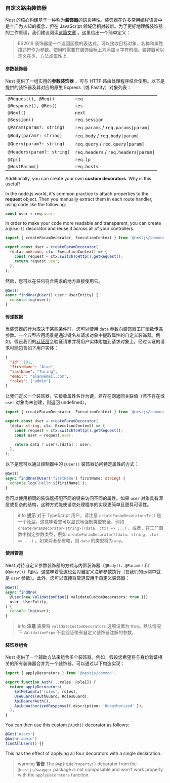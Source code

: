 ### 自定义路由装饰器

Nest 的核心构建基于一种称为**装饰器**的语言特性。装饰器在许多常用编程语言中是个广为人知的概念，但在 JavaScript 领域仍相对较新。为了更好地理解装饰器的工作原理，我们建议阅读[这篇文章](https://medium.com/google-developers/exploring-es7-decorators-76ecb65fb841) 。这里给出一个简单定义：

> ES2016 装饰器是一个返回函数的表达式，可以接收目标对象、名称和属性描述符作为参数。使用时需要在装饰目标上方添加 `@` 字符前缀。装饰器可以定义在类、方法或属性上。

#### 参数装饰器

Nest 提供了一组实用的**参数装饰器** ，可与 HTTP 路由处理程序结合使用。以下是提供的装饰器及其对应的原生 Express（或 Fastify）对象列表：

<table>
  <tbody>
    <tr>
      <td><code>@Request(), @Req()</code></td>
      <td><code>req</code></td>
    </tr>
    <tr>
      <td><code>@Response(), @Res()</code></td>
      <td><code>res</code></td>
    </tr>
    <tr>
      <td><code>@Next()</code></td>
      <td><code>next</code></td>
    </tr>
    <tr>
      <td><code>@Session()</code></td>
      <td><code>req.session</code></td>
    </tr>
    <tr>
      <td><code>@Param(param?: string)</code></td>
      <td><code>req.params</code> / <code>req.params[param]</code></td>
    </tr>
    <tr>
      <td><code>@Body(param?: string)</code></td>
      <td><code>req.body</code> / <code>req.body[param]</code></td>
    </tr>
    <tr>
      <td><code>@Query(param?: string)</code></td>
      <td><code>req.query</code> / <code>req.query[param]</code></td>
    </tr>
    <tr>
      <td><code>@Headers(param?: string)</code></td>
      <td><code>req.headers</code> / <code>req.headers[param]</code></td>
    </tr>
    <tr>
      <td><code>@Ip()</code></td>
      <td><code>req.ip</code></td>
    </tr>
    <tr>
      <td><code>@HostParam()</code></td>
      <td><code>req.hosts</code></td>
    </tr>
  </tbody>
</table>

Additionally, you can create your own **custom decorators**. Why is this useful?

In the node.js world, it's common practice to attach properties to the **request** object. Then you manually extract them in each route handler, using code like the following:

```typescript
const user = req.user;
```

In order to make your code more readable and transparent, you can create a `@User()` decorator and reuse it across all of your controllers.

```typescript title="user.decorator"
import { createParamDecorator, ExecutionContext } from '@nestjs/common';

export const User = createParamDecorator(
  (data: unknown, ctx: ExecutionContext) => {
    const request = ctx.switchToHttp().getRequest();
    return request.user;
  },
);
```

然后，您可以在任何符合需求的地方直接使用它。

```typescript
@Get()
async findOne(@User() user: UserEntity) {
  console.log(user);
}
```

#### 传递数据

当装饰器的行为取决于某些条件时，您可以使用 `data` 参数向装饰器工厂函数传递参数。一个典型应用场景是通过键名从请求对象中提取属性的自定义装饰器。例如，假设我们的[认证层](techniques/authentication#implementing-passport-strategies)会验证请求并将用户实体附加到请求对象上。经过认证的请求可能包含如下用户实体：

```json
{
  "id": 101,
  "firstName": "Alan",
  "lastName": "Turing",
  "email": "alan@email.com",
  "roles": ["admin"]
}
```

让我们定义一个装饰器，它接收属性名作为键，若存在则返回关联值（若不存在或 `user` 对象尚未创建，则返回 undefined）。

```typescript title="user.decorator"
import { createParamDecorator, ExecutionContext } from '@nestjs/common';

export const User = createParamDecorator(
  (data: string, ctx: ExecutionContext) => {
    const request = ctx.switchToHttp().getRequest();
    const user = request.user;

    return data ? user?.[data] : user;
  },
);
```

以下是您可以通过控制器中的 `@User()` 装饰器访问特定属性的方式：

```typescript
@Get()
async findOne(@User('firstName') firstName: string) {
  console.log(`Hello ${firstName}`);
}
```

您可以使用相同的装饰器搭配不同的键来访问不同的属性。如果 `user` 对象具有深层或复杂的结构，这种方式能使请求处理程序的实现更简单且更具可读性。

> info **提示** 对于 TypeScript 用户，请注意 `createParamDecorator<T>()` 是一个泛型。这意味着您可以显式地强制类型安全，例如 `createParamDecorator<string>((data, ctx) => ...)` 。或者，在工厂函数中指定参数类型，例如 `createParamDecorator((data: string, ctx) => ...)` 。如果两者都省略，则 `data` 的类型将为 `any`。

#### 使用管道

Nest 对待自定义参数装饰器的方式与内置装饰器（`@Body()`、`@Param()` 和 `@Query()`）相同。这意味着管道也会对自定义注解参数执行（在我们的示例中就是 `user` 参数）。此外，您可以直接将管道应用于自定义装饰器：

```typescript
@Get()
async findOne(
  @User(new ValidationPipe({ validateCustomDecorators: true }))
  user: UserEntity,
) {
  console.log(user);
}
```

> info **注意** 需要将 `validateCustomDecorators` 选项设置为 true。默认情况下 `ValidationPipe` 不会验证带有自定义装饰器注解的参数。

#### 装饰器组合

Nest 提供了一个辅助方法来组合多个装饰器。例如，假设您希望将与身份验证相关的所有装饰器合并为一个装饰器。可以通过以下构造实现：

```typescript title="auth.decorator"
import { applyDecorators } from '@nestjs/common';

export function Auth(...roles: Role[]) {
  return applyDecorators(
    SetMetadata('roles', roles),
    UseGuards(AuthGuard, RolesGuard),
    ApiBearerAuth(),
    ApiUnauthorizedResponse({ description: 'Unauthorized' }),
  );
}
```

You can then use this custom `@Auth()` decorator as follows:

```typescript
@Get('users')
@Auth('admin')
findAllUsers() {}
```

This has the effect of applying all four decorators with a single declaration.

> warning **警告** The `@ApiHideProperty()` decorator from the `@nestjs/swagger` package is not composable and won't work properly with the `applyDecorators` function.
